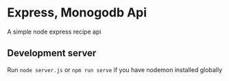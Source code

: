 # Express, Monogodb Api
A simple node express recipe api

## Development server
Run `node server.js` or `npm run serve` if you have nodemon installed globally
